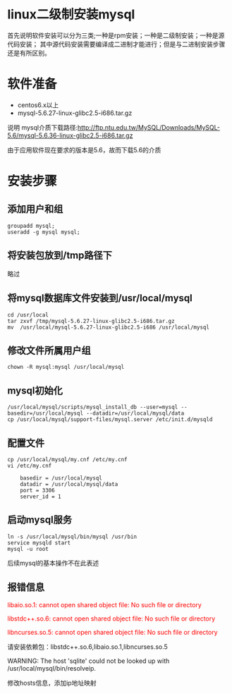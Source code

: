 ﻿linux二级制安装mysql
======
首先说明软件安装可以分为三类;一种是rpm安装；一种是二级制安装；一种是源代码安装；
其中源代码安装需要编译成二进制才能进行；但是与二进制安装步骤还是有所区别。


# 软件准备

*	centos6.x以上
*	mysql-5.6.27-linux-glibc2.5-i686.tar.gz

说明 mysql介质下载路径:http://ftp.ntu.edu.tw/MySQL/Downloads/MySQL-5.6/mysql-5.6.36-linux-glibc2.5-i686.tar.gz

由于应用软件现在要求的版本是5.6，故而下载5.6的介质

# 安装步骤

## 添加用户和组

	groupadd mysql;
	useradd -g mysql mysql;

## 将安装包放到/tmp路径下

略过

## 将mysql数据库文件安装到/usr/local/mysql

	cd /usr/local
	tar zxvf /tmp/mysql-5.6.27-linux-glibc2.5-i686.tar.gz
	mv  /usr/local/mysql-5.6.27-linux-glibc2.5-i686 /usr/local/mysql
	
## 修改文件所属用户组

	chown -R mysql:mysql /usr/local/mysql
	
## mysql初始化

	/usr/local/mysql/scripts/mysql_install_db --user=mysql --basedir=/usr/local/mysql --datadir=/usr/local/mysql/data
	cp /usr/local/mysql/support-files/mysql.server /etc/init.d/mysqld
	
## 配置文件

	cp /usr/local/mysql/my.cnf /etc/my.cnf
	vi /etc/my.cnf
	
		basedir = /usr/local/mysql
		datadir = /usr/local/mysql/data
		port = 3306
		server_id = 1
		
## 启动mysql服务

	ln -s /usr/local/mysql/bin/mysql /usr/bin
	service mysqld start
	mysql -u root 
	
后续mysql的基本操作不在此表述

报错信息
-------

<font color="#FF0000">libaio.so.1: cannot open shared object file: No such file or directory</font>

<font color="#FF0000">libstdc++.so.6: cannot open shared object file: No such file or directory</font>

<font color="#FF0000">libncurses.so.5: cannot open shared object file: No such file or directory</font>

请安装依赖包：libstdc++.so.6,libaio.so.1,libncurses.so.5

WARNING: The host 'sqlite' could not be looked up with /usr/local/mysql/bin/resolveip.

修改hosts信息，添加ip地址映射
